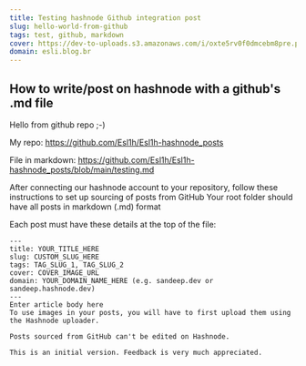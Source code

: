 ```yaml
---
title: Testing hashnode Github integration post
slug: hello-world-from-github
tags: test, github, markdown
cover: https://dev-to-uploads.s3.amazonaws.com/i/oxte5rv0f0dmcebm8pre.png
domain: esli.blog.br
---
```


## How to write/post on hashnode with a github's .md file

Hello from github repo ;-)

My repo: https://github.com/Esl1h/Esl1h-hashnode_posts

File in markdown: https://github.com/Esl1h/Esl1h-hashnode_posts/blob/main/testing.md 


After connecting our hashnode account to your repository, follow these instructions to set up sourcing of posts from GitHub
Your root folder should have all posts in markdown (.md) format

Each post must have these details at the top of the file:
```
---
title: YOUR_TITLE_HERE
slug: CUSTOM_SLUG_HERE
tags: TAG_SLUG_1, TAG_SLUG_2
cover: COVER_IMAGE_URL
domain: YOUR_DOMAIN_NAME_HERE (e.g. sandeep.dev or sandeep.hashnode.dev)
---
Enter article body here
To use images in your posts, you will have to first upload them using the Hashnode uploader.

Posts sourced from GitHub can't be edited on Hashnode.

This is an initial version. Feedback is very much appreciated.
```
